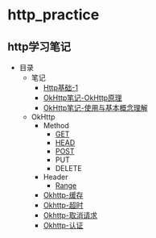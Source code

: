 # http_practice
## http学习笔记
* 目录
  * 笔记
      * [Http基础-1](https://github.com/sjxxcode/http_practice/blob/master/%E7%AC%94%E8%AE%B0/Http%E5%9F%BA%E7%A1%80-1)
      * [OkHttp笔记-OkHttp原理](https://github.com/sjxxcode/http_practice/blob/master/%E7%AC%94%E8%AE%B0/OkHttp%E7%AC%94%E8%AE%B0-OkHttp%E5%8E%9F%E7%90%86.txt)
      * [OkHttp笔记-使用与基本概念理解](https://github.com/sjxxcode/http_practice/blob/master/%E7%AC%94%E8%AE%B0/OkHttp%E7%AC%94%E8%AE%B0-%E4%BD%BF%E7%94%A8%E4%B8%8E%E5%9F%BA%E6%9C%AC%E6%A6%82%E5%BF%B5%E7%90%86%E8%A7%A3)
  * OkHttp
      * Method
        * [GET](https://github.com/sjxxcode/http_practice/tree/master/src/main/java/com/sj/http_practice/okhttp/base_opration/get)
        * [HEAD](https://github.com/sjxxcode/http_practice/tree/master/src/main/java/com/sj/http_practice/okhttp/base_opration/head)
        * [POST](https://github.com/sjxxcode/http_practice/tree/master/src/main/java/com/sj/http_practice/okhttp/base_opration/post)
        * PUT
        * DELETE
     * Header
        * [Range](https://github.com/sjxxcode/http_practice/tree/master/src/main/java/com/sj/http_practice/okhttp/base_opration/header/Range.java)
      * [Okhttp-缓存](https://github.com/sjxxcode/http_practice/tree/master/src/main/java/com/sj/http_practice/okhttp/cache)  
      * [Okhttp-超时](https://github.com/sjxxcode/http_practice/tree/master/src/main/java/com/sj/http_practice/okhttp/timeout)
      * [Okhttp-取消请求](https://github.com/sjxxcode/http_practice/tree/master/src/main/java/com/sj/http_practice/okhttp/cancel)
      * [Okhttp-认证](https://github.com/sjxxcode/http_practice/tree/master/src/main/java/com/sj/http_practice/okhttp/authentication)

    
    
